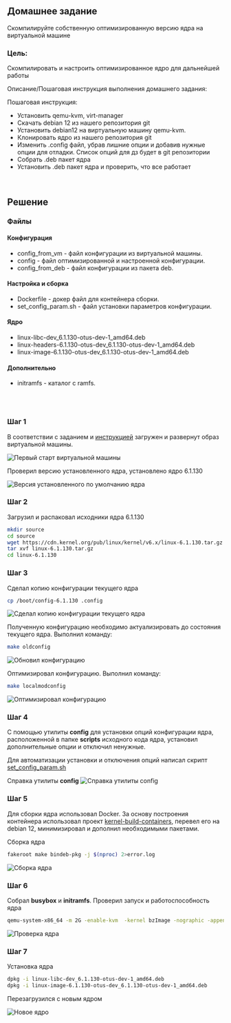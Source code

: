 ## Домашнее задание

Скомпилируйте собственную оптимизированную версию ядра на виртуальной машине

### Цель:

Скомпилировать и настроить оптимизированное ядро для дальнейшей работы

Описание/Пошаговая инструкция выполнения домашнего задания:

Пошаговая инструкция:

* Установить qemu-kvm, virt-manager
* Скачать debian 12 из нашего репозитория git
* Установить debian12 на виртуальную машину qemu-kvm.
* Клонировать ядро из нашего репозитория git
* Изменить .config файл, убрав лишние опции и добавив нужные опции для отладки. Список опций для дз будет в git репозитории
* Собрать .deb пакет ядра
* Установить .deb пакет ядра и проверить, что все работает

<br>

## Решение

### Файлы

#### Конфигурация

* config_from_vm - файл конфигурации из виртуальной машины.
* config - файл оптимизированной и настроенной конфигурации.
* config_from_deb - файл конфигурации из пакета deb.

#### Настройка и сборка

* Dockerfile - докер файл для контейнера сборки.
* set_config_param.sh - файл установки параметров конфигурации.

#### Ядро

* linux-libc-dev_6.1.130-otus-dev-1_amd64.deb
* linux-headers-6.1.130-otus-dev_6.1.130-otus-dev-1_amd64.deb
* linux-image-6.1.130-otus-dev_6.1.130-otus-dev-1_amd64.deb

#### Дополнительно

* initramfs - каталог с ramfs.

<br>
<br>

### Шаг 1

В соответствии с заданием и [инструкцией](https://github.com/OTUS-Linux-kernel-dev/Linux-kernel-dev/blob/main/doc/module_1/0x04_QA.md) загружен и развернут образ виртуальной машины.

![Первый старт виртуальной машины](./img/start_vm.png "Первый старт виртуальной машины")

Проверил версию установленного ядра, установлено ядро 6.1.130

![Версия установленного по умолчанию ядра](./img/default_vm_kernel.png "Версия установленного по умолчанию ядра")


### Шаг 2

Загрузил и распаковал исходники ядра 6.1.130

``` bash
mkdir source
cd source
wget https://cdn.kernel.org/pub/linux/kernel/v6.x/linux-6.1.130.tar.gz
tar xvf linux-6.1.130.tar.gz
cd linux-6.1.130
```

### Шаг 3

Сделал копию конфигурации текущего ядра
``` bash
cp /boot/config-6.1.130 .config
```

![Сделал копию конфигурации текущего ядра](./img/copy_config_to_src.png "Сделал копию конфигурации текущего ядра")

Полученную конфигурацию необходимо актуализировать до состояния текущего ядра.
Выполнил команду:
``` bash
make oldconfig
```

![Обновил конфигурацию](./img/oldconfig.png "Обновил конфигурацию")


Оптимизировал конфигурацию.
Выполнил команду:
``` bash
make localmodconfig
```
![Оптимизировал конфигурацию](./img/localmodconfig.png "Оптимизировал конфигурацию")

### Шаг 4

С помощью утилиты **config** для установки опций конфигурации ядра, расположенной в папке **scripts**  исходного кода ядра, установил дополнительные опции и отключил ненужные.

Для автоматизации установки и отключения опций написал скрипт [set_config_param.sh](./set_config_param.sh) 

Справка утилиты **config**
![Справка утилиты config](./img/script_config.png "Справка утилиты config")

### Шаг 5

Для сборки ядра использовал Docker. За основу построения контейнера использовал проект [kernel-build-containers](https://github.com/a13xp0p0v/kernel-build-containers), перевел его на debian 12, минимизировал и дополнил необходимыми пакетами.

Сборка ядра

``` bash
fakeroot make bindeb-pkg -j $(nproc) 2>error.log
```
![Сборка ядра](./img/build.png "Сборка ядра")

### Шаг 6

Собрал **busybox** и **initramfs**.
Проверил запуск и работоспособность ядра

```bash
qemu-system-x86_64 -m 2G -enable-kvm  -kernel bzImage -nographic -append "earlyprintk=serial,ttyS0 console=ttyS0 debug" --initrd custom-initramfs.cpio.gz
```
![Проверка ядра](./img/qemu_kernel_run.png "Проверка ядра")

### Шаг 7

Установка ядра

``` bash
dpkg -i linux-libc-dev_6.1.130-otus-dev-1_amd64.deb
dpkg -i linux-image-6.1.130-otus-dev_6.1.130-otus-dev-1_amd64.deb
```
Перезагрузился с новым ядром

![Новое ядро](./img/new_kernel.png "Новое ядро")
